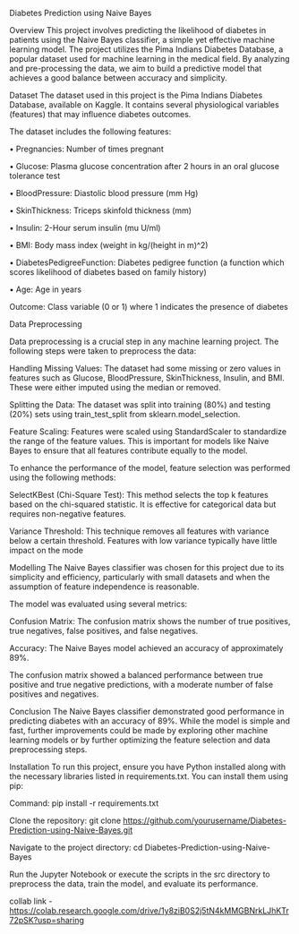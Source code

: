 Diabetes Prediction using Naive Bayes

Overview
This project involves predicting the likelihood of diabetes in patients using the Naive Bayes classifier, a simple yet effective machine learning model. The project utilizes the Pima Indians Diabetes Database, a popular dataset used for machine learning in the medical field. By analyzing and pre-processing the data, we aim to build a predictive model that achieves a good balance between accuracy and simplicity.

Dataset
The dataset used in this project is the Pima Indians Diabetes Database, available on Kaggle. It contains several physiological variables (features) that may influence diabetes outcomes. 

The dataset includes the following features:

•	Pregnancies: Number of times pregnant

•	Glucose: Plasma glucose concentration after 2 hours in an oral glucose tolerance test

•	BloodPressure: Diastolic blood pressure (mm Hg)

•	SkinThickness: Triceps skinfold thickness (mm)

•	Insulin: 2-Hour serum insulin (mu U/ml)

•	BMI: Body mass index (weight in kg/(height in m)^2)

•	DiabetesPedigreeFunction: Diabetes pedigree function (a function which scores likelihood of diabetes based on family history)

•	Age: Age in years

Outcome: Class variable (0 or 1) where 1 indicates the presence of diabetes

Data Preprocessing

Data preprocessing is a crucial step in any machine learning project. The following steps were taken to preprocess the data:

Handling Missing Values: The dataset had some missing or zero values in features such as Glucose, BloodPressure, SkinThickness, Insulin, and BMI. These were either imputed using the median or removed.

Splitting the Data: The dataset was split into training (80%) and testing (20%) sets using train_test_split from sklearn.model_selection.

Feature Scaling: Features were scaled using StandardScaler to standardize the range of the feature values. This is important for models like Naive Bayes to ensure that all features contribute equally to the model.

To enhance the performance of the model, feature selection was performed using the following methods:

SelectKBest (Chi-Square Test): This method selects the top k features based on the chi-squared statistic. It is effective for categorical data but requires non-negative features.

Variance Threshold: This technique removes all features with variance below a certain threshold. Features with low variance typically have little impact on the mode


Modelling
The Naive Bayes classifier was chosen for this project due to its simplicity and efficiency, particularly with small datasets and when the assumption of feature independence is reasonable.

The model was evaluated using several metrics:

Confusion Matrix: The confusion matrix shows the number of true positives, true negatives, false positives, and false negatives.

Accuracy: The Naive Bayes model achieved an accuracy of approximately 89%.

The confusion matrix showed a balanced performance between true positive and true negative predictions, with a moderate number of false positives and negatives.


Conclusion
The Naive Bayes classifier demonstrated good performance in predicting diabetes with an accuracy of 89%. While the model is simple and fast, further improvements could be made by exploring other machine learning models or by further optimizing the feature selection and data preprocessing steps.


Installation
To run this project, ensure you have Python installed along with the necessary libraries listed in requirements.txt. You can install them using pip:

Command: pip install -r requirements.txt

Clone the repository: git clone https://github.com/yourusername/Diabetes-Prediction-using-Naive-Bayes.git

Navigate to the project directory: cd Diabetes-Prediction-using-Naive-Bayes

Run the Jupyter Notebook or execute the scripts in the src directory to preprocess the data, train the model, and evaluate its performance.


collab link - https://colab.research.google.com/drive/1y8ziB0S2j5tN4kMMGBNrkLJhKTr72pSK?usp=sharing




